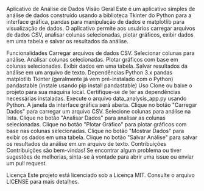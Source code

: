 Aplicativo de Análise de Dados
Visão Geral
Este é um aplicativo simples de análise de dados construído usando a biblioteca Tkinter do Python para a interface gráfica, pandas para manipulação de dados e matplotlib para visualização de dados. O aplicativo permite aos usuários carregar arquivos de dados CSV, analisar colunas selecionadas, plotar gráficos, exibir dados em uma tabela e salvar os resultados da análise.

Funcionalidades
Carregar arquivos de dados CSV.
Selecionar colunas para análise.
Analisar colunas selecionadas.
Plotar gráficos com base em colunas selecionadas.
Exibir dados em uma tabela.
Salvar resultados da análise em um arquivo de texto.
Dependências
Python 3.x
pandas
matplotlib
Tkinter (geralmente já vem pré-instalado com o Python)
pandastable (instale usando pip install pandastable)
Uso
Clone ou baixe o projeto para sua máquina local.
Certifique-se de ter as dependências necessárias instaladas.
Execute o arquivo data_analysis_app.py usando Python.
A janela da interface gráfica será aberta.
Clique no botão "Carregar Dados" para carregar um arquivo CSV.
Selecione colunas para análise na lista.
Clique no botão "Analisar Dados" para analisar as colunas selecionadas.
Clique no botão "Plotar Gráfico" para plotar gráficos com base nas colunas selecionadas.
Clique no botão "Mostrar Dados" para exibir os dados em uma tabela.
Clique no botão "Salvar Análise" para salvar os resultados da análise em um arquivo de texto.
Contribuições
Contribuições são bem-vindas! Se encontrar algum problema ou tiver sugestões de melhorias, sinta-se à vontade para abrir uma issue ou enviar um pull request.

Licença
Este projeto está licenciado sob a Licença MIT. Consulte o arquivo LICENSE para mais detalhes.
